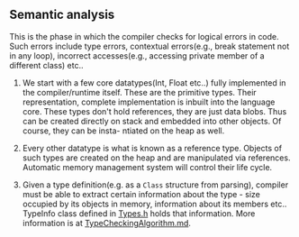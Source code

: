 ## Semantic analysis
This is the phase in which the compiler checks for logical errors in code. Such
errors include type errors, contextual errors(e.g., break statement not in any
loop), incorrect accesses(e.g., accessing private member of a different class)
etc..

1.  We start with a few core datatypes(Int, Float etc..) fully implemented in
the compiler/runtime itself. These are the primitive types. Their
representation, complete implementation is inbuilt into the language core. These
types don't hold references, they are just data blobs. Thus can be created
directly on stack and embedded into other objects. Of course, they can be insta-
ntiated on the heap as well.

2.  Every other datatype is what is known as a reference type. Objects of such
types are created on the heap and are manipulated via references. Automatic
memory management system will control their life cycle.

3.  Given a type definition(e.g. as a `Class` structure from parsing), compiler
must be able to extract certain information about the type - size occupied by
its objects in memory, information about its members etc.. TypeInfo class
defined in [Types.h](Types.h) holds that information. More information is at
[TypeCheckingAlgorithm.md](TypeCheckingAlgorithm.md).
